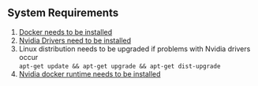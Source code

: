 ## System Requirements
1.  [Docker needs to be installed](https://medium.com/@calypso_bronte/installing-docker-in-kali-linux-2018-1-ef3a8ce3648)
2.  [Nvidia Drivers need to be installed](https://docs.kali.org/general-use/install-nvidia-drivers-on-kali-linux)
3.  Linux distribution needs to be upgraded if problems with Nvidia drivers occur<br/>`apt-get update && apt-get upgrade && apt-get dist-upgrade`
4.  [Nvidia docker runtime needs to be installed](https://github.com/NVIDIA/nvidia-docker)

